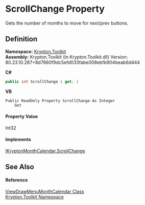 # ScrollChange Property


Gets the number of months to move for next/prev buttons.



## Definition
**Namespace:** <a href="79d2eac2-21f4-54ff-7552-b20c33c30600.md">Krypton.Toolkit</a>  
**Assembly:** Krypton.Toolkit (in Krypton.Toolkit.dll) Version: 80.23.10.287+8d7660f9dc5efd033fabe008ebfb904beab6d444

**C#**
``` C#
public int ScrollChange { get; }
```
**VB**
``` VB
Public ReadOnly Property ScrollChange As Integer
	Get
```



#### Property Value
Int32

#### Implements
<a href="1c328a11-522e-535a-e462-807a8efe0ceb.md">IKryptonMonthCalendar.ScrollChange</a>  


## See Also


#### Reference
<a href="f1bdff9a-7205-8480-b790-269da41f6524.md">ViewDrawMenuMonthCalendar Class</a>  
<a href="79d2eac2-21f4-54ff-7552-b20c33c30600.md">Krypton.Toolkit Namespace</a>  
